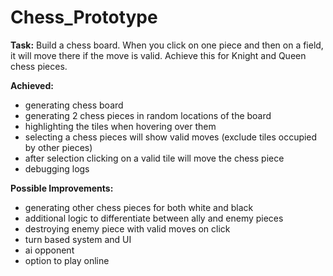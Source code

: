 # Chess_Prototype
 
**Task:** Build a chess board. When you click on one piece and then on a field, it will move there if the move is valid. Achieve this for Knight and Queen chess pieces.


**Achieved:**

   - generating chess board
   - generating 2 chess pieces in random locations of the board
   - highlighting the tiles when hovering over them
   - selecting a chess pieces will show valid moves (exclude tiles occupied by other pieces)
   - after selection clicking on a valid tile will move the chess piece
   - debugging logs

**Possible Improvements:**

   - generating other chess pieces for both white and black
   - additional logic to differentiate between ally and enemy pieces
   - destroying enemy piece with valid moves on click
   - turn based system and UI
   - ai opponent
   - option to play online



    
